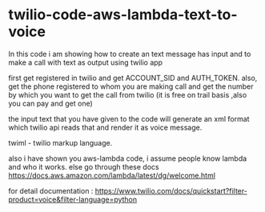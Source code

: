 # twilio-code-aws-lambda-text-to-voice
In this code i am showing how to create an text message has input and to make a call with text as output using twilio app

first get registered in twilio and get ACCOUNT_SID and AUTH_TOKEN.
also, get the phone registered to whom you are making call and get the number by which you want to get the call from twilio (it is free on trail basis ,also you can pay and get one)

the input text that you have given to the code will generate an xml format which twilio api reads that and render it as voice message.

twiml - twilio markup language.

also i have shown you aws-lambda code, i assume people know lambda and who it works.
else go through these docs
https://docs.aws.amazon.com/lambda/latest/dg/welcome.html

for detail documentation :
https://www.twilio.com/docs/quickstart?filter-product=voice&filter-language=python
